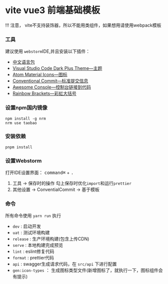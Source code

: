 # vite vue3 前端基础模板

!!! 注意， vite不支持装饰器，所以不能用类组件，如果想用请使用webpack模板

### 工具

建议使用 `webstorm`IDE,并且安装以下插件：

- [中文语言包](https://plugins.jetbrains.com/plugin/13710-chinese-simplified-language-pack----)
- [Visual Studio Code Dark Plus Theme—主题](https://plugins.jetbrains.com/plugin/12255-visual-studio-code-dark-plus-theme)
- [Atom Material Icons—图标](https://plugins.jetbrains.com/plugin/10044-atom-material-icons)
- [Conventional Commit—标准提交信息](https://plugins.jetbrains.com/plugin/13389-conventional-commit)
- [Awesome Console—控制台链接到代码](https://plugins.jetbrains.com/plugin/7677-awesome-console)
- [Rainbow Brackets—彩虹大括号](https://plugins.jetbrains.com/plugin/10080-rainbow-brackets)

### 设置**npm**国内镜像

```shell
npm install -g nrm
nrm use taobao
```

### 安装依赖

```shell
pnpm install
```

### 设置Webstorm

打开IDE设置界面： <kbd>command⌘</kbd> + <kbd>.</kbd>
1. 工具 -> 保存时的操作 勾上保存时优化`import`和运行`prettier`
2. 其他设置 -> ConventialCommit -> 基于模板

### 命令

所有命令使用 `yarn run` 执行

- `dev` : 启动开发
- `uat` : 测试环境构建
- `release` : 生产环境构建(包含上传CDN)
- `serve` : 本地构建完成预览
- `lint` : eslint修复代码
- `format` : prettier代码
- `api` : swagger生成请求代码，在 `src/api` 下进行配置
- `gen:icon-types` ： 生成图标类型文件(新增图标了，就执行一下，图标组件会有提示)
